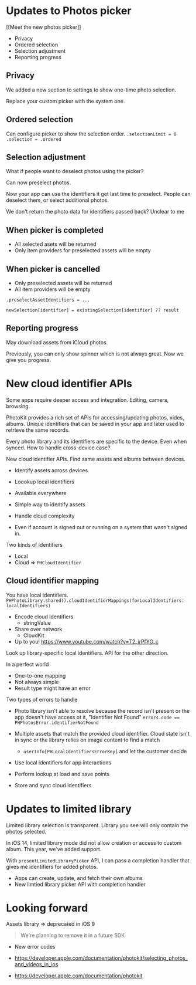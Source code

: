 # Updates to Photos picker
[[Meet the new photos picker]]

* Privacy
* Ordered selection
* Selection adjustment
* Reporting progress

## Privacy
We added a new section to settings to show one-time photo selection.

Replace your custom picker with the system one.

## Ordered selection
Can configure picker to show the selection order.
`.selectionLimit = 0`
`.selection = .ordered`

## Selection adjustment
What if people want to deselect photos using the picker?

Can now preselect photos.

Now your app can use the identifiers it got last time to preselect.  People can deselect them, or select additional photos.

We don't return the photo data for identifiers passed back?  Unclear to me

## When picker is completed
* All selected asets will be returned
* Only item providers for preselected assets will be empty

## When picker is cancelled
* Only preselected assets will be returned
* All item providers will be empty

`.preselectAssetIdentifiers = ...`

`newSelection[identifier] = existingSelection[identifier] ?? result`
## Reporting progress
May download assets from iCloud photos.

Previously, you can only show spinner which is not always great.  Now we give you progress.

# New cloud identifier APIs
Some apps require deeper access and integration.  Editing, camera, browsing.

PhotoKit provides a rich set of APIs for accessing/updating photos, vides, albums.  Unique identifiers that can be saved in your app and later used to retrieve the same records.

Every photo library and its identifiers are specific to the device.  Even when synced.  How to handle cross-device case?

New cloud identifier APIs.  Find same assets and albums between devices.

* Identify assets across devices
* Loookup local identifiers
* Available everywhere

* Simple way to identify assets
* Handle cloud complexity
* Even if account is signed out or running on a system that wasn't signed in.

Two kinds of identifiers
* Local
* Cloud => `PHCloudIdentifier`

## Cloud identifier mapping
You have local identifiers.  `PHPhotoLibrary.shared().cloudIdentifierMappings(forLocalIdentifiers: localIdentifiers)`

* Encode cloud identifiers
	* stringValue
* Share over network
	* CloudKit
* Up to you!  https://www.youtube.com/watch?v=T2_irPfYO_c

Look up library-specific local identifiers.  API for the other direction.

In a perfect world
* One-to-one mapping
* Not always simple
* Result type might have an error

Two types of errors to handle
* Photo library isn't able to resolve because the record isn't present or the app doesn't have access ot it, "Identifier Not Found" `errors.code == PHPhotosError.identifierNotFound`
* Multiple assets that match the provided cloud identifier.  Cloud state isn't in sync or the library relies on image content to find a match
	* `userInfo[PHLocalIdentifiersErrorKey]` and let the customer decide

* Use local identifiers for app interactions
* Perform lookup at load and save points
* Store and sync cloud identifiers

# Updates to limited library
Limited library selection is transparent.  Library you see will only contain the photos selected.

In iOS 14, limited library mode did not allow creation or access to custom album.  This year, we've added support.

With `presentLimitedLibraryPicker` API, I can pass a completion handler that gives me identifiers for added photos.

* Apps can create, update, and fetch their own albums
* New limtied library picker API with completion handler

# Looking forward
Assets library => deprecated in iOS 9

> We're planning to remove it in a future SDK

* New error codes

* https://developer.apple.com/documentation/photokit/selecting_photos_and_videos_in_ios
* https://developer.apple.com/documentation/photokit


